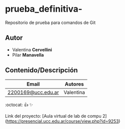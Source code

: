 # prueba_definitiva-
Repositorio de prueba para comandos de Git 

## Autor
* Valentina **Cervellini** 
* Pilar **Manavella**

## Contenido/Descripción

| Email            | Autores |
|-------           |---------|
|2200169@ucc.edu.ar|Valentina|

:octocat: 
:+1:
:sparkles:

Link del proyecto: [Aula virtual de lab de compu 2] (https://presencial.ucc.edu.ar/course/view.php?id=9253)